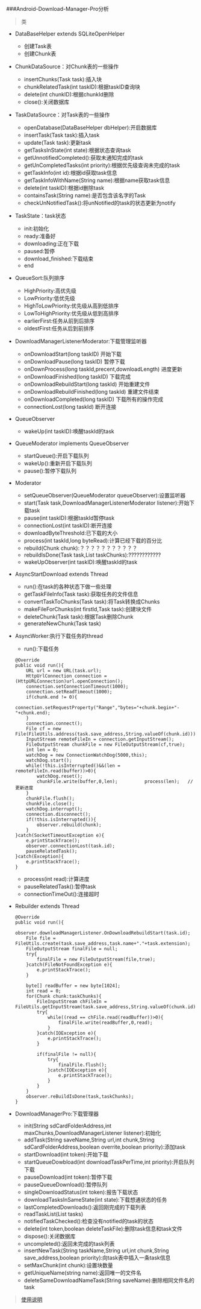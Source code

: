 ###Android-Download-Manager-Pro分析

>类

- DataBaseHelper extends SQLiteOpenHelper

	- 创建Task表
	- 创建Chunk表

- ChunkDataSource：对Chunk表的一些操作

	- insertChunks(Task task):插入块
	- chunkRelatedTask(int taskID):根据taskID查询块
	- delete(int chunkID):根据chunkId删除
	- close():关闭数据库

- TaskDataSource：对Task表的一些操作

	- openDatabase(DataBaseHelper dbHelper):开启数据库
	- insertTask(Task task):插入task
	- update(Task task):更新task
	- getTasksInState(int state):根据状态查询task
	- getUnnotifiedCompleted():获取未通知完成的task
	- getUnCompletedTasks(int priority):根据优先级查询未完成的task
	- getTaskInfo(int id):根据id获取task信息
	- getTaskInfoWithName(String name):根据name获取task信息
	- delete(int taskID):根据id删除task
	- containsTask(String name):是否包含该名字的Task
	- checkUnNotifiedTask():将unNotified的task的状态更新为notify

- TaskState：task状态

	- init:初始化
	- ready:准备好
	- downloading:正在下载
	- paused:暂停
	- download_finished:下载结束
	- end

- QueueSort:队列排序

	- HighPriority:高优先级
	- LowPriority:低优先级
	- HighToLowPriority:优先级从高到低排序
	- LowToHighPriority:优先级从低到高排序
	- earlierFirst:任务从前到后排序
	- oldestFirst:任务从后到前排序

- DownloadManagerListenerModerator:下载管理监听器

	- onDownloadStart(long taskID) 开始下载
	- onDownloadPause(long taskID) 暂停下载
	- onDownProcess(long taskId,precent,downloadLength) 进度更新
	- onDownloadFinished(long taskID)  下载完成
	- onDownloadRebuildStart(long taskId)  开始重建文件
	- onDownloadRebuildFinished(long taskId)  重建文件结束
	- onDownloadCompleted(long taskID) 下载所有的操作完成
	- connectionLost(long taskId) 断开连接

- QueueObserver

	- wakeUp(int taskID):唤醒taskId的task

- QueueModerator implements QueueObserver

	- startQueue():开启下载队列
	- wakeUp():重新开启下载队列
	- pause():暂停下载队列

- Moderator

	- setQueueObserver(QueueModerator queueObserver):设置监听器
	- start(Task task,DownloadManagerListenerModerator listener):开始下载task
	- pause(int taskID):根据taskId暂停task
	- connectionLost(int taskID):断开连接
	- downloadByteThreshold:已下载的大小
	- process(int taskId,long byteRead):计算已经下载的百分比
	- rebuild(Chunk chunk):？？？？？？？？？？？
	- rebuildIsDone(Task task,List<Chunk> taskChunks):????????????
	- wakeUpObserver(int taskID):唤醒taskId的task

- AsyncStartDownload extends Thread

	- run():在task的各种状态下做一些处理
	- getTaskFileInfo(Task task):获取任务的文件信息
	- convertTaskToChunks(Task task):将Task转换成Chunks
	- makeFileForChunks(int firstId,Task task):创建块文件
	- deleteChunk(Task task):根据Task删除Chunk
	- generateNewChunk(Task task)

- AsyncWorker:执行下载任务的thread

	- run():下载任务

	```
	@Override
	public void run(){
		URL url = new URL(task.url);
		HttpUrlConnection connection = (HttpURLConnection)url.openConnection();
		connection.setConnectionTimeout(1000);
		connection.setReadTimeout(1000);
		if(chunk.end != 0){
			connection.setRequestProperty("Range","bytes="+chunk.begin+"-"+chunk.end);
		}
		connection.connect();
		File cf = new File(FileUtils.address(task.save_address,String.valueOf(chunk.id)));
		InputStream remoteFileIn = connection.getInputStream();
		FileOutputStream chunkFile = new FileOutputStream(cf,true);
		int len = 0;
		watchDog = new ConnectionWatchDog(5000,this);
		watchDog.start();
		while(!this.isInterrupted()&&(len = remoteFileIn.read(buffer))>0){
			watchDog.reset();
			chunkFile.write(buffer,0,len);			process(len);	//更新进度
		}
		chunkFile.flush();
		chunkFile.close();
		watchDog.interrupt();
		connection.disconnect();
		if(!this.isInterrupted()){
			observer.rebuild(chunk);
		}
	}catch(SocketTimeoutException e){
		e.printStackTrace();
		observer.connectionLost(task.id);
		pauseRelatedTask();
	}catch(Exception){
		e.printStackTrace();
	}
	```
	- process(int read):计算进度
	- pauseRelatedTask():暂停task
	- connectionTimeOut():连接超时

- Rebuilder extends Thread

	```
	@Override
	public void run(){
		observer.downloadManagerListener.OnDownloadRebuildStart(task.id);
		File file = FileUtils.create(task.save_address,task.name+"."+task.extension);
		FileOutputStream finalFile = null;
		try{
			finalFile = new FileOutputStream(file,true);
		}catch(FileNotFoundException e){
			e.printStackTrace();
		}

		byte[] readBuffer = new byte[1024];
		int read = 0;
		for(Chunk chunk:taskChunks){
			FileInputStream chFileIn = FileUtils.getInputStream(task.save_address,String.valueOf(chunk.id));
			try{
				while((read == chFile.read(readBuffer))>0){
					finalFile.write(readBuffer,0,read);
				}
			}catch(IOException e){
				e.printStackTrace();
			}

			if(finalFile != null){
				try{
					finalFile.flush();
				}catch(IOException e){
					e.printStackTrace();
				}
			}
		}
		observer.reBuildIsDone(task,taskChunks);
	}
	```

- DownloadManagerPro:下载管理器

	- init(String sdCardFolderAddress,int maxChunks,DownloadManagerListener listener):初始化
	- addTask(String saveName,String url,int chunk,String sdCardFolderAddress,boolean overrite,boolean priority):添加task
	- startDownload(int token):开始下载
	- startQueueDowbload(int downloadTaskPerTime,int priority):开启队列下载
	- pauseDownload(int token):暂停下载
	- pauseQueueDownload():暂停队列
	- singleDownloadStatus(int token):报告下载状态
	- downloadTasksInSameState(int state):下载想通状态的任务
	- lastCompletedDownloads():返回刚完成的下载列表
	- readTaskList(List<Task> tasks)
	- notifiedTaskChecked():检查没有notified的task的状态
	- delete(int token,boolean deleteTaskFile):删除task信息和task文件
	- dispose():关闭数据库
	- uncompleted():返回未完成的task列表
	- insertNewTask(String taskName,String url,int chunk,String save_address,boolean priority):向task表中插入一条task信息
	- setMaxChunk(int chunk):设置块数量
	- getUniqueName(string name):返回唯一的文件名
	- deleteSameDownloadNameTask(String saveName):删除相同文件名的task

> [使用说明](https://github.com/majidgolshadi/Android-Download-Manager-Pro)
